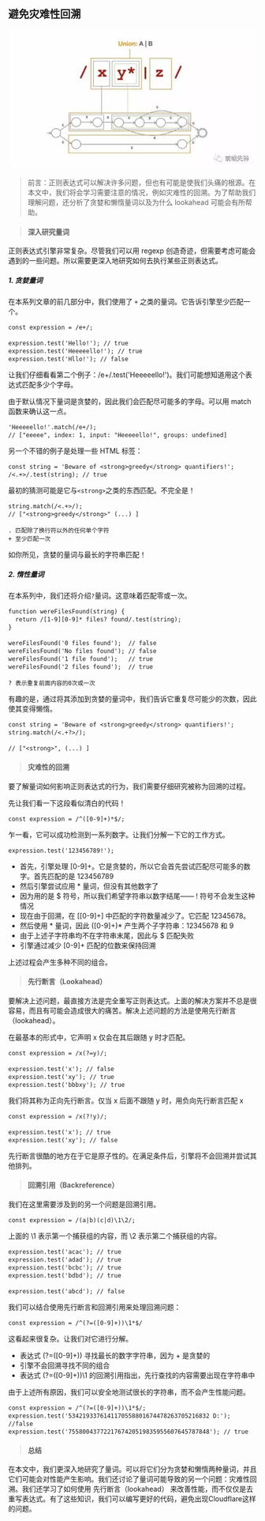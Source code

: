## 避免灾难性回溯

![image](./1.jpg) 

> 前言：正则表达式可以解决许多问题，但也有可能是使我们头痛的根源。在本文中，我们将会学习需要注意的情况，例如灾难性的回溯。为了帮助我们理解问题，还分析了贪婪和懒惰量词以及为什么 lookahead 可能会有所帮助。


> #### 深入研究量词

正则表达式引擎非常复杂。尽管我们可以用 regexp 创造奇迹，但需要考虑可能会遇到的一些问题。所以需要更深入地研究如何去执行某些正则表达式。

##### 1. 贪婪量词

在本系列文章的前几部分中，我们使用了 `+` 之类的量词。它告诉引擎至少匹配一个。

```
const expression = /e+/;

expression.test('Hello!'); // true
expression.test('Heeeeello!'); // true
expression.test('Hllo!'); // false
```
让我们仔细看看第二个例子：/e+/.test('Heeeeello!')。我们可能想知道用这个表达式匹配多少个字母。

由于默认情况下量词是贪婪的，因此我们会匹配尽可能多的字母。可以用 match函数来确认这一点。

```
'Heeeeello!'.match(/e+/);
// ["eeeee", index: 1, input: "Heeeeello!", groups: undefined]
```

另一个不错的例子是处理一些 HTML 标签：

```
const string = 'Beware of <strong>greedy</strong> quantifiers!';
/<.+>/.test(string); // true
```

最初的猜测可能是它与`<strong>`之类的东西匹配。不完全是！

```
string.match(/<.+>/);
// ["<strong>greedy</strong>" (...) ]

. 匹配除了换行符以外的任何单个字符
+ 至少匹配一次
```

如你所见，贪婪的量词与最长的字符串匹配！


##### 2. 惰性量词

在本系列中，我们还将介绍`?`量词。这意味着匹配零或一次。


```
function wereFilesFound(string) {
  return /[1-9][0-9]* files? found/.test(string);
}

wereFilesFound('0 files found');  // false
wereFilesFound('No files found'); // false
wereFilesFound('1 file found');   // true
wereFilesFound('2 files found');  // true

? 表示重复前面内容的0次或一次
```

有趣的是，通过将其添加到贪婪的量词中，我们告诉它重复尽可能少的次数，因此使其变得懒惰。

```
const string = 'Beware of <strong>greedy</strong> quantifiers!';
string.match(/<.+?>/);

// ["<strong>", (...) ]
```




> #### 灾难性的回溯

要了解量词如何影响正则表达式的行为，我们需要仔细研究被称为回溯的过程。

先让我们看一下这段看似清白的代码！

```
const expression = /^([0-9]+)*$/;
```
乍一看，它可以成功检测到一系列数字。让我们分解一下它的工作方式。

```
expression.test('123456789!');
```
- 首先，引擎处理 [0-9]+。它是贪婪的，所以它会首先尝试匹配尽可能多的数字。首先匹配的是 123456789
- 然后引擎尝试应用 * 量词，但没有其他数字了
- 因为用的是 $ 符号，所以我们希望字符串以数字结尾—— ! 符号不会发生这种情况
- 现在由于回溯，在 [[0-9]+] 中匹配的字符数量减少了。它匹配 12345678。
- 然后使用 * 量词，因此  ([0-9]+)*  产生两个子字符串：12345678 和 9
- 由于上述子字符串均不在字符串末尾，因此与 $ 匹配失败
- 引擎通过减少 [0-9]+ 匹配的位数来保持回溯

上述过程会产生多种不同的组合。

> #### 先行断言（Lookahead）

要解决上述问题，最直接方法是完全重写正则表达式。上面的解决方案并不总是很容易，而且有可能会造成很大的痛苦。解决上述问题的方法是使用先行断言（lookahead）。

在最基本的形式中，它声明 x 仅会在其后跟随 y 时才匹配。

```
const expression = /x(?=y)/;

expression.test('x'); // false
expression.test('xy'); // true
expression.test('bbbxy'); // true
```

我们将其称为正向先行断言。仅当 x 后面不跟随 y 时，用负向先行断言匹配 x

```
const expression = /x(?!y)/;

expression.test('x'); // true
expression.test('xy'); // false
```
先行断言很酷的地方在于它是原子性的。在满足条件后，引擎将不会回溯并尝试其他排列。


> #### 回溯引用（Backreference）

我们在这里需要涉及到的另一个问题是回溯引用。

```
const expression = /(a|b)(c|d)\1\2/;
```
上面的 \1 表示第一个捕获组的内容，而 \2 表示第二个捕获组的内容。

```
expression.test('acac'); // true
expression.test('adad'); // true
expression.test('bcbc'); // true
expression.test('bdbd'); // true

expression.test('abcd'); // false
```
我们可以结合使用先行断言和回溯引用来处理回溯问题：

```
const expression = /^(?=([0-9]+))\1*$/
```

这看起来很复杂。让我们对它进行分解。
- 表达式 (?=([0-9]+)) 寻找最长的数字字符串，因为 + 是贪婪的
- 引擎不会回溯寻找不同的组合
- 表达式 (?=([0-9]+))\1  的回溯引用指出，先行查找的内容需要出现在字符串中


由于上述所有原因，我们可以安全地测试很长的字符串，而不会产生性能问题。

```
const expression = /^(?=([0-9]+))\1*$/;
expression.test('5342193376141170558801674478263705216832 D:'); //false
expression.test('7558004377221767420519835955607645787848'); // true
```

> #### 总结

在本文中，我们更深入地研究了量词。可以将它们分为贪婪和懒惰两种量词，并且它们可能会对性能产生影响。我们还讨论了量词可能导致的另一个问题：灾难性回溯。我们还学习了如何使用 先行断言（lookahead） 来改善性能，而不仅仅是去重写表达式。有了这些知识，我们可以编写更好的代码，避免出现Cloudflare这样的问题。
